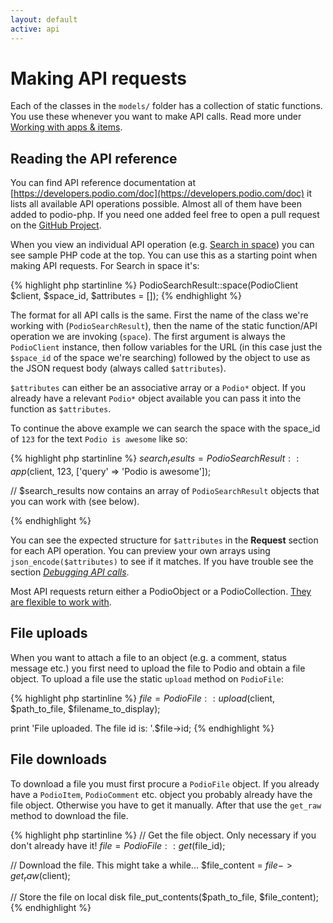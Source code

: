 ```yaml
---
layout: default
active: api
---
```

# Making API requests
Each of the classes in the `models/` folder has a collection of static functions. You use these whenever you want to make API calls. Read more under [Working with apps & items]({{site.baseurl}}/items).

## Reading the API reference
You can find API reference documentation at [https://developers.podio.com/doc](https://developers.podio.com/doc) it lists all available API operations possible. Almost all of them have been added to podio-php. If you need one added feel free to open a pull request on the [GitHub Project](https://github.com/podio-community/podio-php).

When you view an individual API operation (e.g. [Search in space](https://developers.podio.com/doc/search/search-in-space-22479)) you can see sample PHP code at the top. You can use this as a starting point when making API requests. For Search in space it's:

{% highlight php startinline %}
PodioSearchResult::space(PodioClient $client, $space_id, $attributes = []);
{% endhighlight %}

The format for all API calls is the same. First the name of the class we're working with (`PodioSearchResult`), then the name of the static function/API operation we are invoking (`space`). The first argument is always the `PodioClient` instance, then follow variables for the URL (in this case just the `$space_id` of the space we're searching) followed by the object to use as the JSON request body (always called `$attributes`).

`$attributes` can either be an associative array or a `Podio*` object. If you already have a relevant `Podio*` object available you can pass it into the function as `$attributes`.

To continue the above example we can search the space with the space_id of `123` for the text `Podio is awesome` like so:

{% highlight php startinline %}
$search_results = PodioSearchResult::app($client, 123, ['query' => 'Podio is awesome']);

// $search_results now contains an array of `PodioSearchResult` objects that you can work with (see below).

{% endhighlight %}

You can see the expected structure for `$attributes` in the **Request** section for each API operation. You can preview your own arrays using `json_encode($attributes)` to see if it matches. If you have trouble see the section [_Debugging API calls_]({{site.baseurl}}/debug).

Most API requests return either a PodioObject or a PodioCollection. [They are flexible to work with]({{site.baseurl}}/objects).

## File uploads
When you want to attach a file to an object (e.g. a comment, status message etc.) you first need to upload the file to Podio and obtain a file object. To upload a file use the static `upload` method on `PodioFile`:

{% highlight php startinline %}
$file = PodioFile::upload($client, $path_to_file, $filename_to_display);

print 'File uploaded. The file id is: '.$file->id;
{% endhighlight %}

## File downloads
To download a file you must first procure a `PodioFile` object. If you already have a `PodioItem`, `PodioComment` etc. object you probably already have the file object. Otherwise you have to get it manually. After that use the `get_raw` method to download the file.

{% highlight php startinline %}
// Get the file object. Only necessary if you don't already have it!
$file = PodioFile::get($file_id);

// Download the file. This might take a while...
$file_content = $file->get_raw($client);

// Store the file on local disk
file_put_contents($path_to_file, $file_content);
{% endhighlight %}

